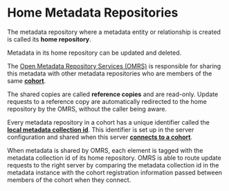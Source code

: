 <!-- SPDX-License-Identifier: CC-BY-4.0 -->
<!-- Copyright Contributors to the ODPi Egeria project. -->

# Home Metadata Repositories

The metadata repository where a metadata entity or relationship is created
is called its **home repository**.

Metadata in its home repository can be updated and deleted.

The [Open Metadata Repository Services (OMRS)](../README.md) is responsible
for sharing this metadata with other metadata repositories who are
members of the same **[cohort](open-metadata-repository-cohort.md)**.

The shared copies are called **reference copies** and are read-only.
Update requests to a reference copy are automatically
redirected to the home repository by the OMRS, without the caller being aware.

Every metadata repository in a cohort has a unique identifier called the
**[local metadata collection id](metadata-collection-id.md)**.
This identifier is set up in the server configuration and shared when this
server **[connects to a cohort](component-descriptions/cohort-registry.md)**.

When metadata is shared by OMRS, each element is tagged with the metadata
collection id of its home repository.
OMRS is able to route update requests to the right server by comparing
the metadata collection
id in the metadata instance with the cohort registration information passed
between members of the cohort when they connect.

